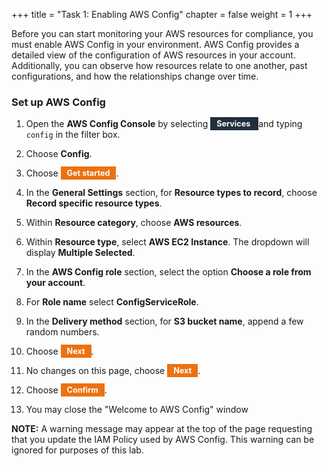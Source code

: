 +++ 
title = "Task 1: Enabling AWS Config" 
chapter = false 
weight = 1 
+++

Before you can start monitoring your AWS resources for compliance, you must enable AWS Config in your environment. AWS Config provides a detailed view of the configuration of AWS resources in your account. Additionally, you can observe how resources relate to one another, past configurations, and how the relationships change over time.

### Set up AWS Config

1. Open the **AWS Config Console** by selecting <span style="background-color:#232f3e; font-weight:bold; font-size:90%; color:white; position:relative; top:-1px; padding-top:3px; padding-bottom:3px; padding-left:10px; padding-right:10px;">Services <i class="fas fa-angle-down"></i></span> and typing `config` in the filter box.

1. Choose **Config**.

1. Choose <span style="background-color:#ec7211; font-weight:bold; font-size:90%; color:white; position:relative; top:-1px; padding-top:3px; padding-bottom:3px; padding-left:10px; padding-right:10px;white-space: nowrap">Get started</span>.

1. In the **General Settings** section, for **Resource types to record**, choose **Record specific resource types**.

1. Within **Resource category**, choose **AWS resources**.

1. Within **Resource type**, select **AWS EC2 Instance**. The dropdown will display **Multiple Selected**.

1. In the **AWS Config role** section, select the option **Choose a role from your account**.

1. For **Role name** select **ConfigServiceRole**.

1. In the **Delivery method** section, for **S3 bucket name**, append a few random numbers.

1. Choose <span style="background-color:#ec7211; font-weight:bold; font-size:90%; color:white; position:relative; top:-1px; padding-top:3px; padding-bottom:3px; padding-left:10px; padding-right:10px;white-space: nowrap">Next</span>.

1. No changes on this page, choose <span style="background-color:#ec7211; font-weight:bold; font-size:90%; color:white; position:relative; top:-1px; padding-top:3px; padding-bottom:3px; padding-left:10px; padding-right:10px;white-space: nowrap">Next</span>.

1. Choose <span style="background-color:#ec7211; font-weight:bold; font-size:90%; color:white; position:relative; top:-1px; padding-top:3px; padding-bottom:3px; padding-left:10px; padding-right:10px;white-space: nowrap">Confirm</span>.

1. You may close the "Welcome to AWS Config" window

**NOTE:** A warning message may appear at the top of the page requesting that you update the IAM Policy used by AWS Config. This warning can be ignored for purposes of this lab.
